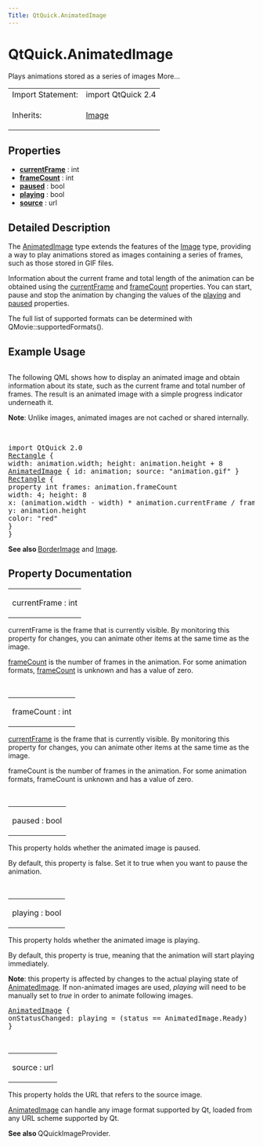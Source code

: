 ```yaml
---
Title: QtQuick.AnimatedImage
---
```


# QtQuick.AnimatedImage

<span class="subtitle"></span>
<!-- $$$AnimatedImage-brief -->
<p>Plays animations stored as a series of images More...</p>
<!-- @@@AnimatedImage -->
<table class="alignedsummary">
<tr><td class="memItemLeft rightAlign topAlign"> Import Statement:</td><td class="memItemRight bottomAlign"> import QtQuick 2.4</td></tr><tr><td class="memItemLeft rightAlign topAlign"> Inherits:</td><td class="memItemRight bottomAlign"> <p><a href="QtQuick.Image.md">Image</a></p>
</td></tr></table><ul>
</ul>
<h2 id="properties">Properties</h2>
<ul>
<li class="fn"><b><b><a href="#currentFrame-prop">currentFrame</a></b></b> : int</li>
<li class="fn"><b><b><a href="#frameCount-prop">frameCount</a></b></b> : int</li>
<li class="fn"><b><b><a href="#paused-prop">paused</a></b></b> : bool</li>
<li class="fn"><b><b><a href="#playing-prop">playing</a></b></b> : bool</li>
<li class="fn"><b><b><a href="#source-prop">source</a></b></b> : url</li>
</ul>
<!-- $$$AnimatedImage-description -->
<h2 id="details">Detailed Description</h2>
</p>
<p>The <a href="index.html">AnimatedImage</a> type extends the features of the <a href="https://developer.ubuntu.comapps/qml/sdk-15.04/QtQuick.imageelements/#image">Image</a> type, providing a way to play animations stored as images containing a series of frames, such as those stored in GIF files.</p>
<p>Information about the current frame and total length of the animation can be obtained using the <a href="#currentFrame-prop">currentFrame</a> and <a href="#frameCount-prop">frameCount</a> properties. You can start, pause and stop the animation by changing the values of the <a href="#playing-prop">playing</a> and <a href="#paused-prop">paused</a> properties.</p>
<p>The full list of supported formats can be determined with QMovie::supportedFormats().</p>
<h2 id="example-usage">Example Usage</h2>
<p class="centerAlign"><img src="https://developer.ubuntu.com/static/devportal_uploaded/88840b48-2b7e-4398-80f5-4980353b7129-../QtQuick.AnimatedImage/images/animatedimageitem.gif" alt="" /></p><p>The following QML shows how to display an animated image and obtain information about its state, such as the current frame and total number of frames. The result is an animated image with a simple progress indicator underneath it.</p>
<p><b>Note</b>: Unlike images, animated images are not cached or shared internally.</p>
<br style="clear: both" /><pre class="qml">import QtQuick 2.0
<span class="type"><a href="QtQuick.Rectangle.md">Rectangle</a></span> {
<span class="name">width</span>: <span class="name">animation</span>.<span class="name">width</span>; <span class="name">height</span>: <span class="name">animation</span>.<span class="name">height</span> <span class="operator">+</span> <span class="number">8</span>
<span class="type"><a href="index.html">AnimatedImage</a></span> { <span class="name">id</span>: <span class="name">animation</span>; <span class="name">source</span>: <span class="string">&quot;animation.gif&quot;</span> }
<span class="type"><a href="QtQuick.Rectangle.md">Rectangle</a></span> {
property <span class="type">int</span> <span class="name">frames</span>: <span class="name">animation</span>.<span class="name">frameCount</span>
<span class="name">width</span>: <span class="number">4</span>; <span class="name">height</span>: <span class="number">8</span>
<span class="name">x</span>: (<span class="name">animation</span>.<span class="name">width</span> <span class="operator">-</span> <span class="name">width</span>) <span class="operator">*</span> <span class="name">animation</span>.<span class="name">currentFrame</span> <span class="operator">/</span> <span class="name">frames</span>
<span class="name">y</span>: <span class="name">animation</span>.<span class="name">height</span>
<span class="name">color</span>: <span class="string">&quot;red&quot;</span>
}
}</pre>
<p><b>See also </b><a href="https://developer.ubuntu.comapps/qml/sdk-15.04/QtQuick.imageelements/#borderimage">BorderImage</a> and <a href="https://developer.ubuntu.comapps/qml/sdk-15.04/QtQuick.imageelements/#image">Image</a>.</p>
<!-- @@@AnimatedImage -->
<h2>Property Documentation</h2>
<!-- $$$currentFrame -->
<table class="qmlname"><tr valign="top" id="currentFrame-prop"><td class="tblQmlPropNode"><p><span class="name">currentFrame</span> : <span class="type">int</span></p></td></tr></table><p>currentFrame is the frame that is currently visible. By monitoring this property for changes, you can animate other items at the same time as the image.</p>
<p><a href="#frameCount-prop">frameCount</a> is the number of frames in the animation. For some animation formats, <a href="#frameCount-prop">frameCount</a> is unknown and has a value of zero.</p>
<!-- @@@currentFrame -->
<br/>
<!-- $$$frameCount -->
<table class="qmlname"><tr valign="top" id="frameCount-prop"><td class="tblQmlPropNode"><p><span class="name">frameCount</span> : <span class="type">int</span></p></td></tr></table><p><a href="#currentFrame-prop">currentFrame</a> is the frame that is currently visible. By monitoring this property for changes, you can animate other items at the same time as the image.</p>
<p>frameCount is the number of frames in the animation. For some animation formats, frameCount is unknown and has a value of zero.</p>
<!-- @@@frameCount -->
<br/>
<!-- $$$paused -->
<table class="qmlname"><tr valign="top" id="paused-prop"><td class="tblQmlPropNode"><p><span class="name">paused</span> : <span class="type">bool</span></p></td></tr></table><p>This property holds whether the animated image is paused.</p>
<p>By default, this property is false. Set it to true when you want to pause the animation.</p>
<!-- @@@paused -->
<br/>
<!-- $$$playing -->
<table class="qmlname"><tr valign="top" id="playing-prop"><td class="tblQmlPropNode"><p><span class="name">playing</span> : <span class="type">bool</span></p></td></tr></table><p>This property holds whether the animated image is playing.</p>
<p>By default, this property is true, meaning that the animation will start playing immediately.</p>
<p><b>Note</b>: this property is affected by changes to the actual playing state of <a href="index.html">AnimatedImage</a>. If non-animated images are used, <i>playing</i> will need to be manually set to <i>true</i> in order to animate following images.</p>
<pre class="qml"><span class="type"><a href="index.html">AnimatedImage</a></span> {
<span class="name">onStatusChanged</span>: <span class="name">playing</span> <span class="operator">=</span> (<span class="name">status</span> <span class="operator">==</span> <span class="name">AnimatedImage</span>.<span class="name">Ready</span>)
}</pre>
<!-- @@@playing -->
<br/>
<!-- $$$source -->
<table class="qmlname"><tr valign="top" id="source-prop"><td class="tblQmlPropNode"><p><span class="name">source</span> : <span class="type">url</span></p></td></tr></table><p>This property holds the URL that refers to the source image.</p>
<p><a href="index.html">AnimatedImage</a> can handle any image format supported by Qt, loaded from any URL scheme supported by Qt.</p>
<p><b>See also </b>QQuickImageProvider.</p>
<!-- @@@source -->
<br/>
